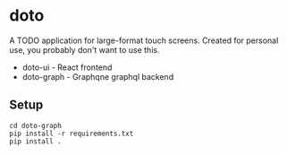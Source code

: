 # doto

A TODO application for large-format touch screens.  Created for personal use,
you probably don't want to use this.

- doto-ui - React frontend
- doto-graph - Graphqne graphql backend

## Setup

    cd doto-graph
    pip install -r requirements.txt
    pip install .

